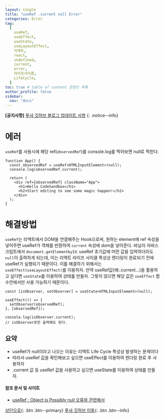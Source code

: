 ```yaml
---
layout: single
title: "useRef .current null Error"
categories: Error
tag:
  [
    useRef,
    useEffect,
    useState,
    useLayoutEffect,
    리액트,
    react,
    undefined,
    current,
    error,
    라이프사이클,
    LifeCycle,
  ]
toc: true # table of content 콘텐츠 목록
author_profile: false
sidebar:
  nav: "docs"
---
```


**[공지사항]** [푸샤 깃허브 블로그 업데이트 사항](https://github.com/de24world/de24world.github.io)
{: .notice--info}

# 에러

`useRef`를 사용시에 해당 ref(`observedRef`)를 console.log를 찍어보면 null로 찍힌다.

```tsx
function App() {
  const observedRef = useRef<HTMLInputElement>(null);
  console.log(observedRef.current);

  return (
    <div ref={observedRef} className="App">
      <h1>Hello CodeSandbox</h1>
      <h2>Start editing to see some magic happen!</h2>
    </div>
  );
}
```

# 해결방법

`useRef`는 리액트에서 DOM을 연결해주는 Hook으로써, 원하는 element에 ref 속성을 넣어주면 useRef가 객채를 반환하여 `current` 속성에 dom을 넣어준다. 바닐라 자바스크립트에서 `document.getElementbyId`. useRef 초기값에 어떤 값을 입력하더라도 `null`이 출력하게 되는데, 이는 리액트 라이프 사이클 특성상 렌더링이 완료되기 전에 useRef가 실행되기 때문이다. 이를 해결하기 위해서는 `useEffect(useLayoutEffect)`를 이용하자. 만약 useRef값(예:.current...)을 활용하고 싶다면 `useState`를 이용하여 상태를 만들자. 그렇지 않으면 해당 값은 `useEffect` 함수안에서만 사용 가능하기 때문이다.

```tsx
const [isObserver, setObserver] = useState<HTMLInputElement>(null);

useEffect(() => {
  setObserver(observedRef);
}, [observedRef]);

console.log(isObserver.current);
// isObserver로만 출력해도 된다.
```

<div class="notice--success">
<h2>요약</h2>
<ul>
  <li>useRef가 null이라고 나오는 이유는 리액트 Life Cycle 특성상 발생하는 문제이다 </li>
  <li>따라서 useRef 값을 확인해보고 싶으면 useEffect를 이용하여 렌더링 완료 후 사용하자 </li>
  <li>.current 값 등 useRef 값을 사용하고 싶으면 useState를 이용하여 상태를 만들자.</li>
</ul>
</div>

#### 참조 문서 및 사이트

- [useRef : Object is Possibly null 오류와 관련해서](https://velog.io/@otterp/useRef-Object-is-Possibly-null-%EC%98%A4%EB%A5%98%EC%99%80-%EA%B4%80%EB%A0%A8%ED%95%B4%EC%84%9C)

[상단으로](#svg-란){: .btn .btn--primary}
[푸샤 깃허브 이동](https://github.com/de24world){: .btn .btn--info}
